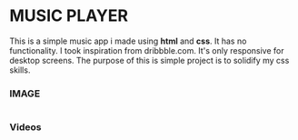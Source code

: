 <h1> MUSIC PLAYER</h1>

<p> This is a simple music app i made using <b>html</b> and <b>css</b>.
  It has no functionality. I took inspiration from dribbble.com.
  It's only responsive for desktop screens.
  The purpose of this is simple project is to solidify my css skills.
</p>

<h3> IMAGE</h3>
<img src="" alt="">

<h3> Videos</h3>
